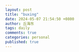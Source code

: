 ```yaml
---
layout: post
title: "buxing"
date: 2024-05-07 21:54:50 +0800
author: 丘海东 
tags: daily
comments: true
categories: personal
published: true
---
```

